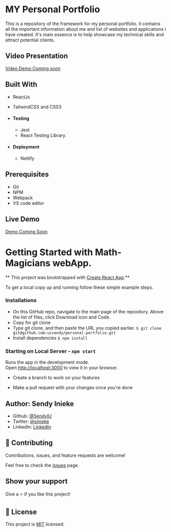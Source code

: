 # MY Personal Portfolio

This is a repository of the framework for my personal portfolio. it contains all the important information about me and list of websites and applications i have created. It's main essence is to help showcase my technical skills and attract potential clients.

## Video Presentation

[Video Demo Coming soon]()

## Built With

- ReactJs
- TailwindCSS and CSS3

- #### Testing

  - Jest
  - React Testing Library.

- #### Deployment

  - Netlify

## Prerequisites

- Git
- NPM
- Webpack
- VS code editor

## Live Demo

[Demo Coming Soon]()

# Getting Started with Math-Magicians webApp.

** This project was bootstrapped with [Create React App](https://github.com/facebook/create-react-app).**

To get a local copy up and running follow these simple example steps.

### Installations

- On this GitHub repo, navigate to the main page of the repository. Above the list of files, click Download icon and Code.
- Copy for git clone
- Type git clone, and then paste the URL you copied earlier.
  `$ git clone git@github.com:uisendy/personal-portfolio.git`
- Install dependencies `$ npm install`

### Starting on Local Server - `npm start`

Runs the app in the development mode.\
Open [http://localhost:3000](http://localhost:3000) to view it in your browser.

- Create a branch to work on your features

- Make a pull request with your changes once you're done

## Author: Sendy Inieke

- Github: [@SendyIU](https://github.com/uisendy)
- Twitter: [@sinieke](https://twitter.com/sinieke)
- LinkedIn: [LinkedIn](https://www.linkedin.com/in/surafel-getachew-80155b187/)

## 🤝 Contributing

Contributions, issues, and feature requests are welcome!

Feel free to check the [issues](https://github.com/uisendy/personal-portfolio/issues) page.

## Show your support

Give a ⭐️ if you like this project!

## 📝 License

This project is [MIT](https://github.com/git/git-scm.com/blob/main/MIT-LICENSE.txt) licensed.

